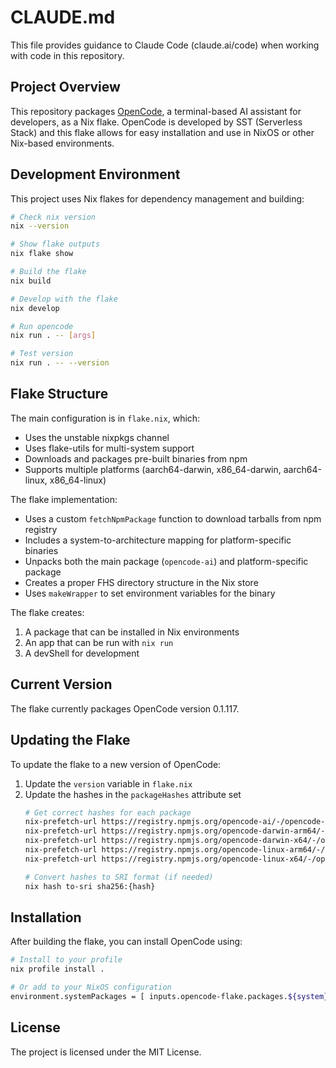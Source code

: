 # CLAUDE.md

This file provides guidance to Claude Code (claude.ai/code) when working with code in this repository.

## Project Overview

This repository packages [OpenCode](https://github.com/sst/opencode), a terminal-based AI assistant for developers, as a Nix flake. OpenCode is developed by SST (Serverless Stack) and this flake allows for easy installation and use in NixOS or other Nix-based environments.

## Development Environment

This project uses Nix flakes for dependency management and building:

```bash
# Check nix version
nix --version

# Show flake outputs
nix flake show

# Build the flake
nix build

# Develop with the flake
nix develop

# Run opencode
nix run . -- [args]

# Test version
nix run . -- --version
```

## Flake Structure

The main configuration is in `flake.nix`, which:
- Uses the unstable nixpkgs channel
- Uses flake-utils for multi-system support
- Downloads and packages pre-built binaries from npm
- Supports multiple platforms (aarch64-darwin, x86_64-darwin, aarch64-linux, x86_64-linux)

The flake implementation:
- Uses a custom `fetchNpmPackage` function to download tarballs from npm registry
- Includes a system-to-architecture mapping for platform-specific binaries
- Unpacks both the main package (`opencode-ai`) and platform-specific package
- Creates a proper FHS directory structure in the Nix store
- Uses `makeWrapper` to set environment variables for the binary

The flake creates:
1. A package that can be installed in Nix environments
2. An app that can be run with `nix run`
3. A devShell for development

## Current Version

The flake currently packages OpenCode version 0.1.117.

## Updating the Flake

To update the flake to a new version of OpenCode:
1. Update the `version` variable in `flake.nix`
2. Update the hashes in the `packageHashes` attribute set
   ```bash
   # Get correct hashes for each package
   nix-prefetch-url https://registry.npmjs.org/opencode-ai/-/opencode-ai-${version}.tgz
   nix-prefetch-url https://registry.npmjs.org/opencode-darwin-arm64/-/opencode-darwin-arm64-${version}.tgz
   nix-prefetch-url https://registry.npmjs.org/opencode-darwin-x64/-/opencode-darwin-x64-${version}.tgz
   nix-prefetch-url https://registry.npmjs.org/opencode-linux-arm64/-/opencode-linux-arm64-${version}.tgz
   nix-prefetch-url https://registry.npmjs.org/opencode-linux-x64/-/opencode-linux-x64-${version}.tgz
   
   # Convert hashes to SRI format (if needed)
   nix hash to-sri sha256:{hash}
   ```

## Installation

After building the flake, you can install OpenCode using:

```bash
# Install to your profile
nix profile install .

# Or add to your NixOS configuration
environment.systemPackages = [ inputs.opencode-flake.packages.${system}.default ];
```

## License

The project is licensed under the MIT License.